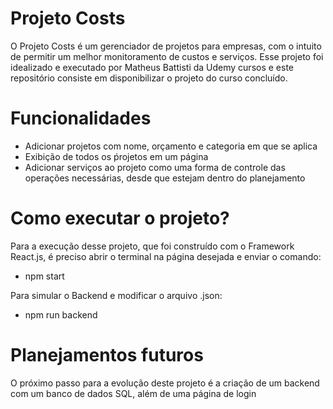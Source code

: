 # Projeto Costs

O Projeto Costs é um gerenciador de projetos para empresas, com o intuito de permitir um melhor monitoramento de
custos e serviços. Esse projeto foi idealizado e executado por Matheus Battisti da Udemy cursos e este repositório consiste em disponibilizar o projeto do curso concluído.

# Funcionalidades

- Adicionar projetos com nome, orçamento e categoria em que se aplica
- Exibição de todos os ṕrojetos em um página
- Adicionar serviços ao projeto como uma forma de controle das operações necessárias, desde que estejam dentro do planejamento

# Como executar o projeto?

Para a execução desse projeto, que foi construído com o Framework React.js, é preciso abrir o terminal na página desejada e enviar o comando:

- npm start

Para simular o Backend e modificar o arquivo .json:

- npm run backend

# Planejamentos futuros

O próximo passo para a evolução deste projeto é a criação de um backend com um banco de dados SQL, além de uma página de login
